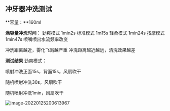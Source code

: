 ## 冲牙器冲洗测试

**容量：**160ml

**满容量冲洗时间：**
劲爽模式 1min2s
标准模式 1m15s
轻柔模式 1min24s
按摩模式 1min47s
喷嘴喷出水流频率改变

冲洗距离越近，雾化飞溅越严重
冲洗距离越近越远，清洗效果越差

**测试结果**
劲爽模式：

喷射冲洗正面15s，背面15s，风扇吹干

随机喷射冲洗30s，风扇吹干

随机喷射冲洗1min，风扇吹干

![image-20220125200613967](E:\文档\GitHub\Notiz\冲牙器冲洗测试.assets\image-20220125200613967.png)